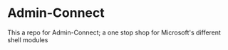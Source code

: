 # Admin-Connect
This a repo for Admin-Connect; a one stop shop for Microsoft's different shell modules
